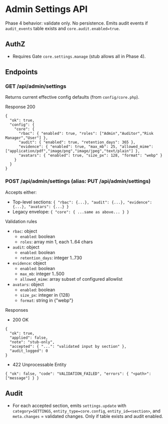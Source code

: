 # Admin Settings API

Phase 4 behavior: validate only. No persistence. Emits audit events if `audit_events` table exists and `core.audit.enabled=true`.

## AuthZ
- Requires Gate `core.settings.manage` (stub allows all in Phase 4).

## Endpoints

### GET /api/admin/settings
Returns current effective config defaults (from `config/core.php`).

Response 200
```
{
  "ok": true,
  "config": {
    "core": {
      "rbac": { "enabled": true, "roles": ["Admin","Auditor","Risk Manager","User"] },
      "audit": { "enabled": true, "retention_days": 365 },
      "evidence": { "enabled": true, "max_mb": 25, "allowed_mime": ["application/pdf","image/png","image/jpeg","text/plain"] },
      "avatars": { "enabled": true, "size_px": 128, "format": "webp" }
    }
  }
}
```

### POST /api/admin/settings  (alias: PUT /api/admin/settings)
Accepts either:
- Top-level sections: `{ "rbac": {...}, "audit": {...}, "evidence": {...}, "avatars": {...} }`
- Legacy envelope: `{ "core": { ...same as above... } }`

Validation rules
- `rbac`: object
  - `enabled`: boolean
  - `roles`: array<string> min 1, each 1..64 chars
- `audit`: object
  - `enabled`: boolean
  - `retention_days`: integer 1..730
- `evidence`: object
  - `enabled`: boolean
  - `max_mb`: integer 1..500
  - `allowed_mime`: array<string> subset of configured allowlist
- `avatars`: object
  - `enabled`: boolean
  - `size_px`: integer in {128}
  - `format`: string in {"webp"}

Responses
- 200 OK
```
{
  "ok": true,
  "applied": false,
  "note": "stub-only",
  "accepted": { "...": "validated input by section" },
  "audit_logged": 0
}
```
- 422 Unprocessable Entity
```
{ "ok": false, "code": "VALIDATION_FAILED", "errors": { "<path>": ["message"] } }
```

## Audit
- For each accepted section, emits `settings.update` with `category=SETTINGS`, `entity_type=core.config`, `entity_id=<section>`, and `meta.changes` = validated changes. Only if table exists and audit enabled.
